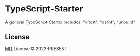 # TypeScript-Starter

A general TypeScript-Starter includes: "vitest", "eslint", "unbuild"

## License

[MIT](./LICENSE) License © 2023-PRESENT
